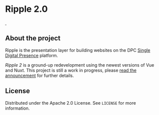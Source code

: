 # Ripple 2.0

<a href="https://vuejs.org/">
  <img src="https://img.shields.io/badge/vue.js-3-brightgreen" alt="">
</a>
<a href="https://v3.nuxtjs.org/">
  <img src="https://img.shields.io/badge/nuxt-3-lightgrey" alt="">
</a>

## About the project

Ripple is the presentation layer for building websites on the DPC [Single Digital Presence](https://www.vic.gov.au/single-digital-presence) platform.

_Ripple 2_ is a ground-up redevelopment using the newest versions of Vue and Nuxt. This project is still a work in progress, please [read the announcement](https://github.com/dpc-sdp/ripple-framework/discussions/69) for further details.

## License

Distributed under the Apache 2.0 License. See `LICENSE` for more information.

